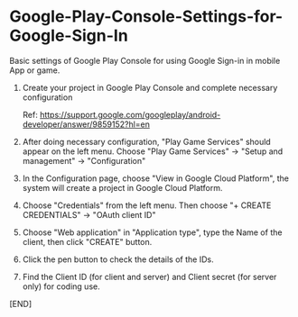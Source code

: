 # Google-Play-Console-Settings-for-Google-Sign-In
Basic settings of Google Play Console for using Google Sign-in in mobile App or game.

1. Create your project in Google Play Console and complete necessary configuration

    Ref: https://support.google.com/googleplay/android-developer/answer/9859152?hl=en

2. After doing necessary configuration, "Play Game Services" should appear on the left menu.
Choose "Play Game Services" -> "Setup and management" -> "Configuration"

3. In the Configuration page, choose "View in Google Cloud Platform", the system will create a project in Google Cloud Platform.

4. Choose "Credentials" from the left menu.  Then choose "+ CREATE CREDENTIALS" -> "OAuth client ID"

5. Choose "Web application" in "Application type", type the Name of the client, then click "CREATE" button.

6. Click the pen button to check the details of the IDs.

7. Find the Client ID (for client and server) and Client secret (for server only) for coding use.

[END]
